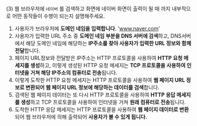(3) 웹 브라우저에 `네이버` 를 검색하고 화면에 네이버 화면이 출력이 될 때 까지 내부적으로 어떤 동작들이 수행이 되는지 설명해주세요.

1. 사용자가 브라우저에 **도메인 네임을 입력합니다**. 'www.naver.com'
2. 사용자가 입력한 URL 주소 중 **도메인 네임 부분을 DNS 서버에 검색**하고, DNS서버에서 해당 도메인 네임에 해당하는 **IP주소를 찾아 사용자가 입력한 URL 정보와 함께 전달**합니다.
3. 페이지 URL정보와 전달받은 IP주소는 HTTP 프로토콜을 사용하여 **HTTP 요청 메세지를 생성**하고, 이렇게 생성된 HTTP 요청 메세지는 **TCP 프로토콜을 사용하여 인터넷을 거쳐 해당 IP주소의 컴퓨터로 전송**됩니다.
4. 이렇게 도착한 HTTP 요청 메세지는 HTTP 프로토콜을 사용하여 **웹 페이지 URL 정보로 변환되어 웹 페이지 URL 정보에 해당하는 데이터를 검색**합니다.
5. 검색된 웹 페이지 데이터는 또 다시 HTTP 프로토콜을 사용하여 **HTTP 응답 메세지를 생성**하고 TCP 프로토콜을 사용하여 인터넷을 거쳐 **원래 컴퓨터로 전송**됩니다.
6. 도착한 HTTP 응답 메세지는 HTTP 프로토콜을 사용하여 **웹 페이지 데이터로 변환**되어 웹 브라우저에 의해 출력되어 **사용자가 볼 수 있게 됩니다.**
